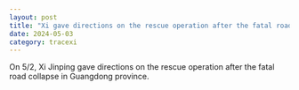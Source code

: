 ```yaml
---
layout: post
title: "Xi gave directions on the rescue operation after the fatal road collapse in Guangdong"
date: 2024-05-03
category: tracexi
---
```


On 5/2, Xi Jinping gave directions on the rescue operation after the fatal road collapse in Guangdong province. 

